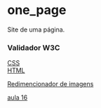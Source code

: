 # one_page
Site de uma página.



### Validador W3C

[CSS](https://jigsaw.w3.org/css-validator/)  <br>
[HTML](https://validator.w3.org/) <br>

[Redimencionador de imagens](https://imagecompressor.com/pt/)<br>


[aula 16](https://www.youtube.com/watch?v=ZzQYCt3M4_k&list=PLbEOwbQR9lqySIIlPJ-Qwo4f4HSuXVeWk&index=17)
